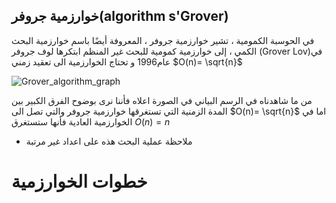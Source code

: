 ## خوارزمية جروفر(algorithm s'Grover)

في الحوسبة الكمومية ، تشير خوارزمية جروفر ، المعروفة أيضًا باسم خوارزمية البحث الكمي ، إلى خوارزمية كمومية للبحث غير المنظم
ابتكرها لوف
جروفر (Grover Lov)في عام1996 و تحتاج الخوارزمية الى تعقيد زمني 
$O(n)= \sqrt{n}$


![Grover_algorithm_graph](~/images/Grover_algorithm_graph)

من ما شاهدناه في الرسم البياني في الصورة اعلاه فأننا نرى بوضوح الفرق الكبير بين المدة الزمنية 
 التي تستغرقها خوارزمية جروفر والتي تصل الى $O(n)= \sqrt{n}$
 اما في الخوارزمية العادية فأنها ستستغرق $O(n)=n$
 
 * ملاحظة 
 عملية البحث هذه على اعداد غير مرتبة   


# خطوات الخوارزمية

<!-- يجب اضافة محتوى  -->


